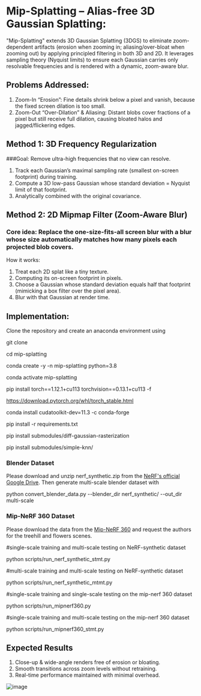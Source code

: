 # Mip-Splatting – Alias-free 3D Gaussian Splatting:

"Mip-Splatting" extends 3D Gaussian Splatting (3DGS) to eliminate zoom-dependent artifacts (erosion when zooming in; aliasing/over-bloat when zooming out) by applying principled filtering in both 3D and 2D. It leverages sampling theory (Nyquist limits) to ensure each Gaussian carries only resolvable frequencies and is rendered with a dynamic, zoom-aware blur.

## Problems Addressed:
1. Zoom-In “Erosion”:
Fine details shrink below a pixel and vanish, because the fixed screen dilation is too small.
2. Zoom-Out “Over-Dilation” & Aliasing:
Distant blobs cover fractions of a pixel but still receive full dilation, causing bloated halos and jagged/flickering edges.

## Method 1: 3D Frequency Regularization

###Goal: Remove ultra-high frequencies that no view can resolve.
1. Track each Gaussian’s maximal sampling rate (smallest on-screen footprint) during training.
2. Compute a 3D low-pass Gaussian whose standard deviation = Nyquist limit of that footprint.
3. Analytically combined with the original covariance.

## Method 2: 2D Mipmap Filter (Zoom-Aware Blur)
### Core idea: Replace the one-size-fits-all screen blur with a blur whose size automatically matches how many pixels each projected blob covers.
How it works:
1. Treat each 2D splat like a tiny texture.
2. Computing its on-screen footprint in pixels.
3. Choose a Gaussian whose standard deviation equals half that footprint (mimicking a box filter over the pixel area).
4. Blur with that Gaussian at render time.

## Implementation:

Clone the repository and create an anaconda environment using

git clone

cd mip-splatting

conda create -y -n mip-splatting python=3.8

conda activate mip-splatting

pip install torch==1.12.1+cu113 torchvision==0.13.1+cu113 -f

https://download.pytorch.org/whl/torch_stable.html

conda install cudatoolkit-dev=11.3 -c conda-forge

pip install -r requirements.txt

pip install submodules/diff-gaussian-rasterization

pip install submodules/simple-knn/

### Blender Dataset

Please download and unzip nerf_synthetic.zip from the [NeRF's official Google Drive](https://drive.google.com/drive/folders/128yBriW1IG_3NJ5Rp7APSTZsJqdJdfc1). 
Then generate multi-scale blender dataset with

python convert_blender_data.py --blender_dir nerf_synthetic/ --out_dir multi-scale


### Mip-NeRF 360 Dataset

Please download the data from the [Mip-NeRF 360](https://jonbarron.info/mipnerf360/) and request the authors for the treehill and flowers scenes.

#single-scale training and multi-scale testing on NeRF-synthetic dataset

python scripts/run_nerf_synthetic_stmt.py

#multi-scale training and multi-scale testing on NeRF-synthetic dataset

python scripts/run_nerf_synthetic_mtmt.py

#single-scale training and single-scale testing on the mip-nerf 360 dataset

python scripts/run_mipnerf360.py

#single-scale training and multi-scale testing on the mip-nerf 360 dataset

python scripts/run_mipnerf360_stmt.py 

## Expected Results
1. Close-up & wide-angle renders free of erosion or bloating.
2. Smooth transitions across zoom levels without retraining.
3. Real-time performance maintained with minimal overhead.


![image](https://github.com/user-attachments/assets/62af74e1-8375-4a35-a28e-30f67e5747c6)


